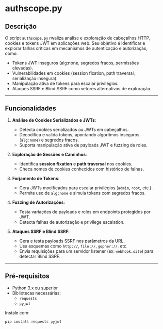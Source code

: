 # **authscope.py**

## **Descrição**
O script `authscope.py` rwaliza análise e exploração de cabeçalhos HTTP, cookies e tokens JWT em aplicações web. Seu objetivo é identificar e explorar falhas críticas em mecanismos de autenticação e autorização, como:

- Tokens JWT inseguros (alg:none, segredos fracos, permissões elevadas).
- Vulnerabilidades em cookies (session fixation, path traversal, serialização insegura).
- Manipulação ativa de tokens para escalar privilégios.
- Ataques SSRF e Blind SSRF como vetores alternativos de exploração.

---

## **Funcionalidades**

1. **Análise de Cookies Serializados e JWTs**:
   - Detecta cookies serializados ou JWTs em cabeçalhos.
   - Decodifica e valida tokens, apontando algoritmos inseguros (`alg:none`) e segredos fracos.
   - Suporta manipulação ativa de payloads JWT e fuzzing de roles.

2. **Exploração de Sessões e Caminhos**:
   - Identifica **session fixation** e **path traversal** nos cookies.
   - Checa nomes de cookies conhecidos com histórico de falhas.

3. **Forjamento de Tokens**:
   - Gera JWTs modificados para escalar privilégios (`admin`, `root`, etc.).
   - Permite uso de `alg:none` e simula tokens com segredos fracos.

4. **Fuzzing de Autorizações**:
   - Testa variações de payloads e roles em endpoints protegidos por JWT.
   - Detecta falhas de autorização e privilege escalation.

5. **Ataques SSRF e Blind SSRF**:
   - Gera e testa payloads SSRF nos parâmetros da URL.
   - Usa esquemas como `http://`, `file://`, `gopher://`, etc.
   - Envia requisições para um servidor listener (ex: `webhook.site`) para detectar Blind SSRF.

---

## **Pré-requisitos**

- Python 3.x ou superior
- Bibliotecas necessárias:
  - `requests`
  - `pyjwt`

Instale com:

    pip install requests pyjwt

